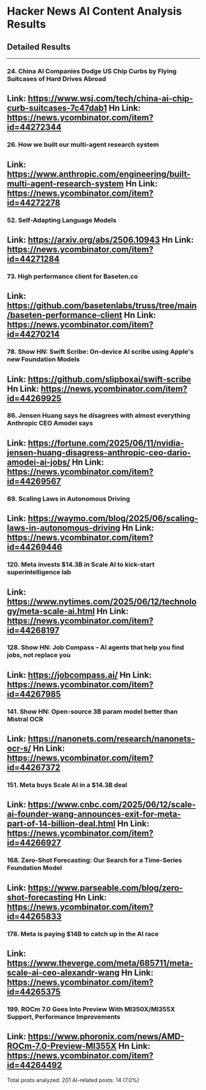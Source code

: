 # Hacker News AI Content Analysis Results

## Detailed Results

------
### 24. China AI Companies Dodge US Chip Curbs by Flying Suitcases of Hard Drives Abroad
Link: https://www.wsj.com/tech/china-ai-chip-curb-suitcases-7c47dab1
Hn Link: https://news.ycombinator.com/item?id=44272344
------
### 26. How we built our multi-agent research system
Link: https://www.anthropic.com/engineering/built-multi-agent-research-system
Hn Link: https://news.ycombinator.com/item?id=44272278
------
### 52. Self-Adapting Language Models
Link: https://arxiv.org/abs/2506.10943
Hn Link: https://news.ycombinator.com/item?id=44271284
------
### 73. High performance client for Baseten.co
Link: https://github.com/basetenlabs/truss/tree/main/baseten-performance-client
Hn Link: https://news.ycombinator.com/item?id=44270214
------
### 78. Show HN: Swift Scribe: On-device AI scribe using Apple's new Foundation Models
Link: https://github.com/slipboxai/swift-scribe
Hn Link: https://news.ycombinator.com/item?id=44269925
------
### 86. Jensen Huang says he disagrees with almost everything Anthropic CEO Amodei says
Link: https://fortune.com/2025/06/11/nvidia-jensen-huang-disagress-anthropic-ceo-dario-amodei-ai-jobs/
Hn Link: https://news.ycombinator.com/item?id=44269567
------
### 89. Scaling Laws in Autonomous Driving
Link: https://waymo.com/blog/2025/06/scaling-laws-in-autonomous-driving
Hn Link: https://news.ycombinator.com/item?id=44269446
------
### 120. Meta invests $14.3B in Scale AI to kick-start superintelligence lab
Link: https://www.nytimes.com/2025/06/12/technology/meta-scale-ai.html
Hn Link: https://news.ycombinator.com/item?id=44268197
------
### 128. Show HN: Job Compass – AI agents that help you find jobs, not replace you
Link: https://jobcompass.ai/
Hn Link: https://news.ycombinator.com/item?id=44267985
------
### 141. Show HN: Open-source 3B param model better than Mistral OCR
Link: https://nanonets.com/research/nanonets-ocr-s/
Hn Link: https://news.ycombinator.com/item?id=44267372
------
### 151. Meta buys Scale AI in a $14.3B deal
Link: https://www.cnbc.com/2025/06/12/scale-ai-founder-wang-announces-exit-for-meta-part-of-14-billion-deal.html
Hn Link: https://news.ycombinator.com/item?id=44266927
------
### 168. Zero-Shot Forecasting: Our Search for a Time-Series Foundation Model
Link: https://www.parseable.com/blog/zero-shot-forecasting
Hn Link: https://news.ycombinator.com/item?id=44265833
------
### 178. Meta is paying $14B to catch up in the AI race
Link: https://www.theverge.com/meta/685711/meta-scale-ai-ceo-alexandr-wang
Hn Link: https://news.ycombinator.com/item?id=44265375
------
### 199. ROCm 7.0 Goes Into Preview With MI350X/MI355X Support, Performance Improvements
Link: https://www.phoronix.com/news/AMD-ROCm-7.0-Preview-MI355X
Hn Link: https://news.ycombinator.com/item?id=44264492
------
Total posts analyzed: 201
AI-related posts: 14 (7.0%)

